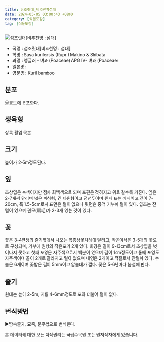 ```yaml
---
title: 섬조릿대_비추천명섬대
date: 2024-05-05 03:00:43 +0800
category: [식물도감]
tag: [식물도감]
---
```




![섬조릿대[비추천명 : 섬대]](/fileUpload/plants/basic/Gramineae/Sasa/22705/1_th2.JPG)
- 국명 : 섬조릿대[비추천명 : 섬대]
- 학명 : Sasa kurilensis (Rupr.) Makino & Shibata
- 과명 : 앵글러 - 벼과 (Poaceae) APG Ⅳ- 벼과 (Poaceae)
- 일본명 : 
- 영문명 : Kuril bamboo


## 분포
울릉도에 분포한다.
## 생육형
상록 활엽 목본
## 크기
높이가 2-5m정도된다.
## 잎
초상엽은 녹색이지만 점차 회백색으로 되며 포편은 젖혀지고 위로 갈수록 커진다. 잎은 2-7개씩 달리며 넓은 피침형, 긴 타원형이고 점첨두이며 원저 또는 예저이고 길이 7-20cm, 폭 1.5-5cm로서 표면은 털이 없으나 뒷면은 중맥 기부에 털이 있다. 엽초는 잔털이 있으며 견모(肩毛)가 2-3개 있는 것이 있다.
## 꽃
꽃은 3-4년생의 줄기옆에서 나오는 복총상꽃차례에 달리고, 작은이삭은 3-5개의 꽃으로 구성되며, 기부에 원형의 작은포가 2개 있다. 화경은 길이 9-13cm로서 초상엽을 벗어나지 못하고 첫째 포영은 자주색으로서 백분이 있으며 길이 1cm정도이고 둘째 포영도 자주색이며 끝이 2개로 갈라지고 털이 없으며 내영은 2개이고 막질로서 잔털이 있다. 수술은 6개이며 꽃밥은 길이 5mm이고 암술대가 짧다. 꽃은 5-6년마다 봄철에 핀다.
## 줄기
원대는 높이 2-5m, 지름 4-6mm정도로 포와 더불어 털이 없다.
## 번식방법
▶땅속줄기, 묘죽, 분주법으로 번식한다.






본 데이터에 대한 모든 저작권리는 국립수목원 또는 원저작자에게 있습니다.
